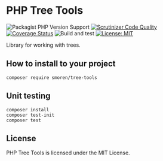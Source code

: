 # PHP Tree Tools

![Packagist PHP Version Support](https://img.shields.io/packagist/php-v/smoren/tree-tools)
[![Scrutinizer Code Quality](https://scrutinizer-ci.com/g/Smoren/tree-tools-php/badges/quality-score.png?b=master)](https://scrutinizer-ci.com/g/Smoren/tree-tools-php/?branch=master)
[![Coverage Status](https://coveralls.io/repos/github/Smoren/tree-tools-php/badge.svg?branch=master)](https://coveralls.io/github/Smoren/tree-tools-php?branch=master)
![Build and test](https://github.com/Smoren/tree-tools-php/actions/workflows/test_master.yml/badge.svg)
[![License: MIT](https://img.shields.io/badge/License-MIT-yellow.svg)](https://opensource.org/licenses/MIT)

Library for working with trees.

## How to install to your project
```
composer require smoren/tree-tools
```

## Unit testing
```
composer install
composer test-init
composer test
```

## License

PHP Tree Tools is licensed under the MIT License.
